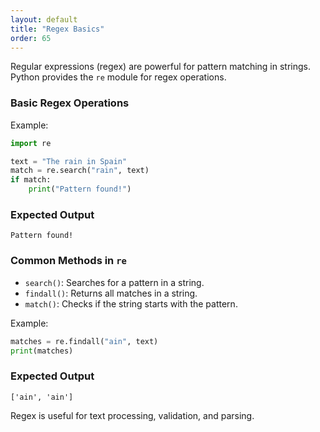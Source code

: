 ```yaml
---
layout: default
title: "Regex Basics"
order: 65
---
```


Regular expressions (regex) are powerful for pattern matching in strings. Python provides the `re` module for regex operations.

### Basic Regex Operations

Example:

```python
import re

text = "The rain in Spain"
match = re.search("rain", text)
if match:
    print("Pattern found!")
```

### Expected Output

```plaintext
Pattern found!
```

### Common Methods in `re`

- `search()`: Searches for a pattern in a string.
- `findall()`: Returns all matches in a string.
- `match()`: Checks if the string starts with the pattern.

Example:

```python
matches = re.findall("ain", text)
print(matches)
```

### Expected Output

```plaintext
['ain', 'ain']
```

Regex is useful for text processing, validation, and parsing.
